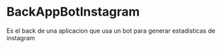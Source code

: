 # BackAppBotInstagram
Es el back de una aplicacion que usa un bot para generar estadisticas de instagram
